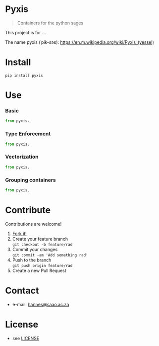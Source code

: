 # Pyxis

> Containers for the python sages

<!-- 
TODO
[![Build Status](https://travis-ci.com/astromancer/pyxis.svg?branch=master)](https://travis-ci.com/astromancer/pyxis)
[![Documentation Status](https://readthedocs.org/projects/pyxis/badge/?version=latest)](https://pyxis.readthedocs.io/en/latest/?badge=latest)
[![PyPI](https://img.shields.io/pypi/v/pyxis.svg)](https://pypi.org/project/pyxis)
[![GitHub](https://img.shields.io/github/license/astromancer/pyxis.svg?color=blue)](https://pyxis.readthedocs.io/en/latest/license.html)
 -->

This project is for ...

The name pyxis (ˈpik-səs): https://en.m.wikipedia.org/wiki/Pyxis_(vessel)

# Install

  ```shell
  pip install pyxis
  ```

# Use


### Basic
```python
from pyxis.


```  

### Type Enforcement
```python
from pyxis.


```  

### Vectorization
```python
from pyxis.


```

### Grouping containers

```python
from pyxis.


```  

<!-- For more examples see [Documentation]() -->

<!-- # Documentation -->

<!-- # Test

The [`test suite`](./tests/test_splice.py) contains further examples of how
`DocSplice` can be used.  Testing is done with `pytest`:

```shell
pytest pyxis
``` -->

# Contribute
Contributions are welcome!

1. [Fork it!](https://github.com/astromancer/pyxis/fork>)
2. Create your feature branch\
    ``git checkout -b feature/rad``
3. Commit your changes\
    ``git commit -am 'Add something rad'``
4. Push to the branch\
    ``git push origin feature/rad``
5. Create a new Pull Request

# Contact

* e-mail: hannes@saao.ac.za

<!-- ### Third party libraries
 * see [LIBRARIES](https://github.com/username/sw-name/blob/master/LIBRARIES.md) files -->

# License

* see [LICENSE](https://github.com/astromancer/pyxis/blob/master/LICENSE)

<!-- 
# Version
This project uses a [semantic versioning](https://semver.org/) scheme. The 
latest version is
* 0.0.1
 -->
